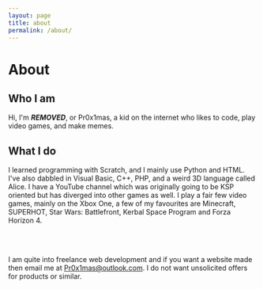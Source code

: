 ```yaml
---
layout: page
title: about
permalink: /about/
---
```


# About

## Who I am

Hi, I'm ***REMOVED***, or Pr0x1mas, a kid on the internet who likes to code, play video games, and make memes.

## What I do

I learned programming with Scratch, and I mainly use Python and HTML. I've also dabbled in Visual Basic, C++, PHP,  and a weird 3D language called Alice. I have a YouTube channel which was originally going to be KSP oriented but has diverged into other games as well. I play a fair few video games, mainly on the Xbox One, a few of my favourites are Minecraft, SUPERHOT, Star Wars: Battlefront, Kerbal Space Program and Forza Horizon 4.

<br><br>

I am quite into freelance web development and if you want a website made then email me at Pr0x1mas@outlook.com. I do not want unsolicited offers for products or similar.
